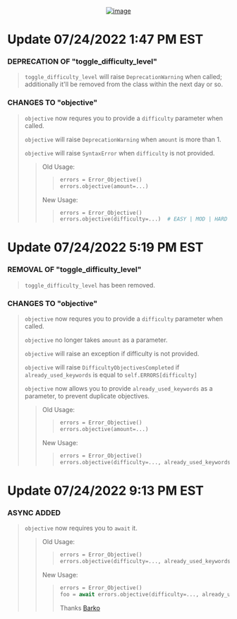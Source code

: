 <p align="center">
    <a href="https://ibb.co/dQJ9hBc"><img src="https://i.ibb.co/2jY2bq6/image.png" alt="image" border="0"></a>
</p>

# Update 07/24/2022 1:47 PM EST
### DEPRECATION OF "toggle_difficulty_level"
> ``toggle_difficulty_level`` will raise `DeprecationWarning` when called; additionally it'll be removed from the class within the next day or so.

### CHANGES TO "objective"
> ``objective`` now requres you to provide a ``difficulty`` parameter when called.
> 
> ``objective`` will raise ``DeprecationWarning`` when ``amount`` is more than 1.
> 
> ``objective`` will raise ``SyntaxError`` when ``difficulty`` is not provided.
> 
> > Old Usage:
> > > ```python
> > > errors = Error_Objective()
> > > errors.objective(amount=...)
> > > ```
> > New Usage:
> > > ```python
> > > errors = Error_Objective()
> > > errors.objective(difficulty=...)  # EASY | MOD | HARD
> > > ```
> > > 
> > > 
# Update 07/24/2022 5:19 PM EST
### REMOVAL OF "toggle_difficulty_level"
> ``toggle_difficulty_level`` has been removed.

### CHANGES TO "objective"
> ``objective`` now requres you to provide a ``difficulty`` parameter when called.
> 
> ``objective`` no longer takes ``amount`` as a parameter.
> 
> ``objective`` will raise an exception if difficulty is not provided.
> 
> ``objective`` will raise ``DifficultyObjectivesCompleted`` if ``already_used_keywords`` is equal to ``self.ERRORS[difficulty]``
> 
> ``objective`` now allows you to provide ``already_used_keywords`` as a parameter, to prevent duplicate objectives.
> > Old Usage:
> > > ```python
> > > errors = Error_Objective()
> > > errors.objective(amount=...)
> > > ```
> > New Usage:
> > > ```python
> > > errors = Error_Objective()
> > > errors.objective(difficulty=..., already_used_keywords= list | None)  # EASY | MOD | HARD
> > > ```

# Update 07/24/2022 9:13 PM EST
### ASYNC ADDED 

> ``objective`` now requires you to ``await`` it.
> > Old Usage:
> > > ```python
> > > errors = Error_Objective()
> > > errors.objective(difficulty=..., already_used_keywords= list | None)
> > > ```
> > New Usage:
> > > ```python
> > > errors = Error_Objective()
> > > foo = await errors.objective(difficulty=..., already_used_keywords= list | None)
> > > ```
> > > Thanks [Barko]
> 
> [Barko]: https://github.com/bark-o